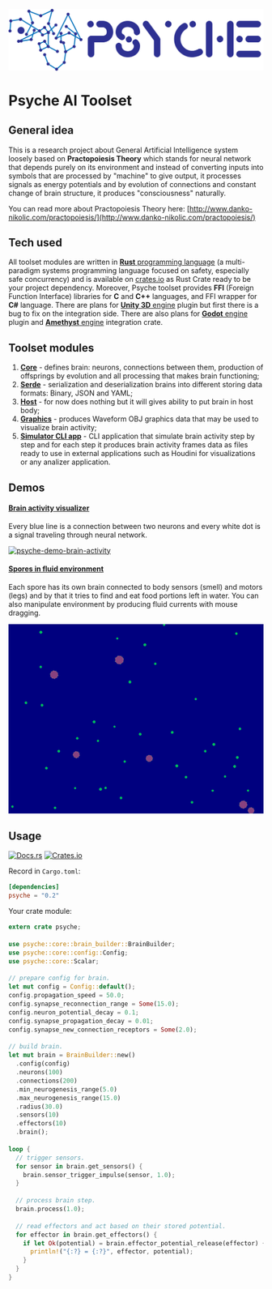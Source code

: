 ![Logo](https://raw.githubusercontent.com/PsichiX/psyche/master/media/psyche-logo-2-light.png)
# Psyche AI Toolset

## General idea
This is a research project about General Artificial Intelligence system loosely
based on **Practopoiesis Theory** which stands for neural network that depends
purely on its environment and instead of converting inputs into symbols that are
processed by "machine" to give output, it processes signals as energy potentials
and by evolution of connections and constant change of brain structure, it
produces "consciousness" naturally.

You can read more about Practopoiesis Theory here:
[http://www.danko-nikolic.com/practopoiesis/](http://www.danko-nikolic.com/practopoiesis/)

## Tech used
All toolset modules are written in [**Rust** programming language](https://www.rust-lang.org/)
(a multi-paradigm systems programming language focused on safety, especially
safe concurrency) and is available on [crates.io](https://crates.io/crates/psyche)
as Rust Crate ready to be your project dependency. Moreover, Psyche toolset
provides **FFI** (Foreign Function Interface) libraries for **C** and **C++**
languages, and FFI wrapper for **C#** language. There are plans for
[**Unity 3D** engine](https://unity.com/) plugin but first there is a bug to fix
on the integration side. There are also plans for [**Godot** engine](https://godotengine.org/)
plugin and [**Amethyst** engine](https://www.amethyst.rs/) integration
crate.

## Toolset modules
1. [**Core**](https://github.com/PsichiX/psyche/psyche-core) - defines brain:
neurons, connections between them, production of offsprings by evolution and all
processing that makes brain functioning;
1. [**Serde**](https://github.com/PsichiX/psyche/psyche-serde) - serialization
and deserialization brains into different storing data formats: Binary, JSON and
YAML;
1. [**Host**](https://github.com/PsichiX/psyche/psyche-host) - for now does
nothing but it will gives ability to put brain in host body;
1. [**Graphics**](https://github.com/PsichiX/psyche/psyche-graphics) - produces
Waveform OBJ graphics data that may be used to visualize brain activity;
1. [**Simulator CLI app**](https://github.com/PsichiX/psyche/psyche-simulator-cli) - CLI
application that simulate brain activity step by step and for each step it
produces brain activity frames data as files ready to use in external
applications such as Houdini for visualizations or any analizer application.

## Demos

#### [Brain activity visualizer](https://github.com/PsichiX/psyche/demos/src/brain-activity)
Every blue line is a connection between two neurons and every white dot is a
signal traveling through neural network.

[![psyche-demo-brain-activity](https://raw.githubusercontent.com/PsichiX/psyche/master/media/psyche-demo-brain-activity.gif)](https://raw.githubusercontent.com/PsichiX/psyche/master/media/psyche-demo-brain-activity.mp4)

#### [Spores in fluid environment](https://github.com/PsichiX/psyche/demos/src/spore)
Each spore has its own brain connected to body sensors (smell) and motors (legs)
and by that it tries to find and eat food portions left in water. You can also
manipulate environment by producing fluid currents with mouse dragging.

[![psyche-demo-spore](https://raw.githubusercontent.com/PsichiX/psyche/master/media/psyche-demo-spore.gif)](https://raw.githubusercontent.com/PsichiX/psyche/master/media/psyche-demo-spore.mp4)

## Usage
[![Docs.rs](https://docs.rs/psyche/badge.svg)](https://docs.rs/psyche)
[![Crates.io](https://img.shields.io/crates/v/psyche.svg)](https://crates.io/crates/psyche)

Record in `Cargo.toml`:
```toml
[dependencies]
psyche = "0.2"
```

Your crate module:
```rust
extern crate psyche;

use psyche::core::brain_builder::BrainBuilder;
use psyche::core::config::Config;
use psyche::core::Scalar;

// prepare config for brain.
let mut config = Config::default();
config.propagation_speed = 50.0;
config.synapse_reconnection_range = Some(15.0);
config.neuron_potential_decay = 0.1;
config.synapse_propagation_decay = 0.01;
config.synapse_new_connection_receptors = Some(2.0);

// build brain.
let mut brain = BrainBuilder::new()
  .config(config)
  .neurons(100)
  .connections(200)
  .min_neurogenesis_range(5.0)
  .max_neurogenesis_range(15.0)
  .radius(30.0)
  .sensors(10)
  .effectors(10)
  .brain();

loop {
  // trigger sensors.
  for sensor in brain.get_sensors() {
    brain.sensor_trigger_impulse(sensor, 1.0);
  }

  // process brain step.
  brain.process(1.0);

  // read effectors and act based on their stored potential.
  for effector in brain.get_effectors() {
    if let Ok(potential) = brain.effector_potential_release(effector) {
      println!("{:?} = {:?}", effector, potential);
    }
  }
}
```
